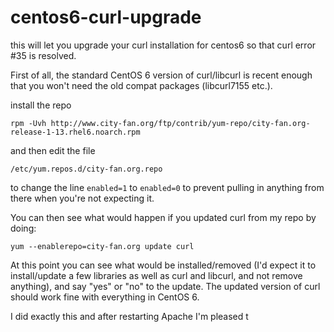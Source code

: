 # centos6-curl-upgrade
this will let you upgrade your curl installation for centos6 so that curl error #35 is resolved.

First of all, the standard CentOS 6 version of curl/libcurl is recent enough that you won't need the old compat packages (libcurl7155 etc.).

install the repo

``rpm -Uvh http://www.city-fan.org/ftp/contrib/yum-repo/city-fan.org-release-1-13.rhel6.noarch.rpm``

and then edit the file 

`/etc/yum.repos.d/city-fan.org.repo`

to change the line `enabled=1` to `enabled=0` to prevent pulling in anything from there when you're not expecting it.

You can then see what would happen if you updated curl from my repo by doing: 

`yum --enablerepo=city-fan.org update curl`

At this point you can see what would be installed/removed (I'd expect it to install/update a few libraries as well as curl and libcurl, and not remove anything), and say "yes" or "no" to the update. The updated version of curl should work fine with everything in CentOS 6.

I did exactly this and after restarting Apache I'm pleased t
